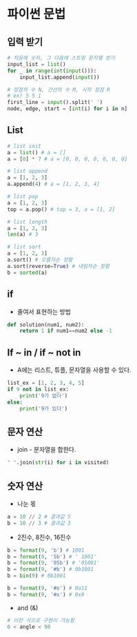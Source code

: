 # 파이썬 문법
## 입력 받기
```python
# 처음에 숫자, 그 다음에 스트링 문자열 받기
input_list = list()
for _ in range(int(input())):
    input_list.append(input())

# 정점의 수 N, 간선의 수 M, 시작 정점 R
# ex) 5 5 1
first_line = input().split(' ')
node, edge, start = [int(i) for i in n]
```

## List
```python
# list init
a = list() # a = []
a = [0] * 7 # a = [0, 0, 0, 0, 0, 0, 0]

# list append
a = [1, 2, 3]
a.append(4) # a = [1, 2, 3, 4]

# list pop
a = [1, 2, 3]
top = a.pop() # top = 3, a = [1, 2]

# list length
a = [1, 2, 3]
len(a) # 3

# list sort
a = [1, 2, 3]
a.sort() # 오름차순 정렬
a.sort(reverse=True) # 내림차순 정렬
b = sorted(a)
```
## if
* 줄여서 표현하는 방법
```python
def solution(num1, num2):
    return 1 if num1==num2 else -1
```

## If ~ in / if ~ not in
* A에는 리스트, 튜플, 문자열을 사용할 수 있다.
```python
list_ex = [1, 2, 3, 4, 5]
if 9 not in list_ex:
    print('9가 없다')
else:
    print('9가 있다')
```

## 문자 연산
* join - 문자열을 합한다.
```python
" ".join(str(i) for i in visited)
```

## 숫자 연산
* 나눈 몫
```python
a = 10 // 2 # 결과값 5
b = 10 // 3 # 결과값 3
```
* 2진수, 8진수, 16진수
```python
b = format(9, 'b') # 1001
b = format(9, '5b') # ' 1001'
b = format(9, '05b') # '01001'
b = format(9, '#b') # 0b1001
b = bin(9) # 0b1001

b = format(9, '#o') # 0o11
b = format(9, '#x') # 0x9


```

* and (&)
```python
# 이런 식으로 구현이 가능함
0 < angle < 90
```